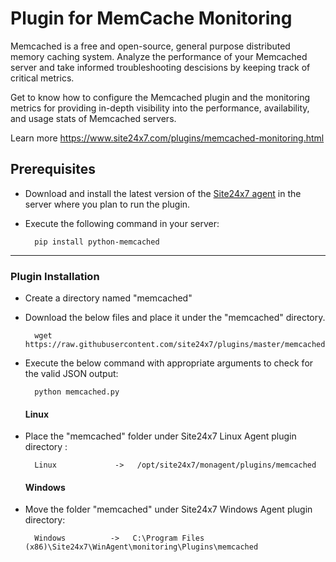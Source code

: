 
Plugin for MemCache Monitoring
==============================

Memcached is a free and open-source, general purpose distributed memory caching system. Analyze the performance of your Memcached server and take informed troubleshooting descisions by keeping track of critical metrics.

Get to know how to configure the Memcached plugin and the monitoring metrics for providing in-depth visibility into the performance, availability, and usage stats of Memcached servers.
  
Learn more https://www.site24x7.com/plugins/memcached-monitoring.html

## Prerequisites

- Download and install the latest version of the [Site24x7 agent](https://www.site24x7.com/app/client#/admin/inventory/add-monitor) in the server where you plan to run the plugin. 

- Execute the following command in your server: 

		pip install python-memcached
---

### Plugin Installation  

- Create a directory named "memcached"

- Download the below files and place it under the "memcached" directory.

		wget https://raw.githubusercontent.com/site24x7/plugins/master/memcached/memcached.py

- Execute the below command with appropriate arguments to check for the valid JSON output:

		python memcached.py
  
  #### Linux

- Place the "memcached" folder under Site24x7 Linux Agent plugin directory : 

		Linux             ->   /opt/site24x7/monagent/plugins/memcached

  #### Windows 

- Move the folder "memcached" under Site24x7 Windows Agent plugin directory: 

		Windows          ->   C:\Program Files (x86)\Site24x7\WinAgent\monitoring\Plugins\memcached
